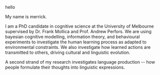 hello

My name is merrick. 

I am a PhD candidate in cognitive science at the University of Melbourne supervised by Dr. Frank Mollica and Prof. Andrew Perfors. We are using bayesian cognitive modelling, information theory, and behavioural experiments to investigate the human learning process as adapted to environmental constraints. We also investigate how learned actions are transmitted to others, driving cultural and linguistic evolution. 

A second strand of my research investigates language production -- how people formulate their thoughts into linguistic expressions.

<!---
merrickgiles/merrickgiles is a ✨ special ✨ repository because its `README.md` (this file) appears on your GitHub profile.
You can click the Preview link to take a look at your changes.
--->
